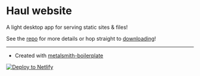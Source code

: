 # Haul website

A light desktop app for serving static sites & files!

See the [repo](https://github.com/andreasvirkus/haul) for more details or hop straight to [downloading](https://github.com/andreasvirkus/haul/releases)!

--------------

- Created with [metalsmith-boilerplate](https://github.com/andreasvirkus/metalsmith-boilerplate)

[![Deploy to Netlify](https://www.netlify.com/img/deploy/button.svg)](https://app.netlify.com/start/deploy?repository=https://github.com/andreasvirkus/metalsmith-boilerplate)
